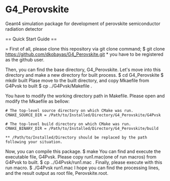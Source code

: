 # G4_Perovskite
Geant4 simulation package for development of perovskite semiconductor radiation detector

== Quick Start Guide ==

= First of all, please clone this repository via git clone command;
  $ git clone https://github.com/dkobayas/G4_Perovskite.git
    * you have to be registered as the github user.

  Then, you can find the base directory, G4_Perovskite.
  Let's move into this directory and make a new directory for built process.
  $ cd G4_Perovskite
  $ mkdir built
  Plase move to the built directory, and copy Mkaefile from G4Pvsk to built
  $ cp ../G4Pvsk/Makefile .
  
  You have to modify the working directory path in Makefile.
  Please open and modify the Mkaefile as bellow:
    
    # The top-level source directory on which CMake was run.
    CMAKE_SOURCE_DIR = /Path/to/Installed/Directory/G4_Perovskite/G4Pvsk

    # The top-level build directory on which CMake was run.
    CMAKE_BINARY_DIR = /Path/to/Installed/Directory/G4_Perovskite/build

    ** /Path/to/Installed/Directory should be replaced by the path following your situation.

  Now, you can compile this package.
  $ make
  You can find and execute the executable file, G4Pvsk.
  Please copy run1.mac(one of run macros) from G4Pvsk to built.
  $ cp ../G4Pvsk/run1.mac .
  Finally, please execute with this run macro.
  $ ./G4Pvsk run1.mac
  I hope you can find the processing lines, and the result output as root file, Perovskite.root.

